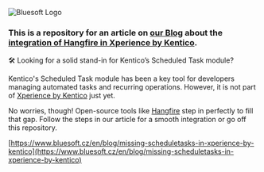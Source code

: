 ![Bluesoft Logo](https://github.com/user-attachments/assets/c1f442a9-8a97-4601-bd0a-ea7f63ca198e "Bluesoft")

### This is a repository for an article on [our Blog](https://www.bluesoft.cz/en/blog) about the [integration of Hangfire in Xperience by Kentico](https://www.bluesoft.cz/en/blog/missing-scheduletasks-in-xperience-by-kentico).

🛠️ Looking for a solid stand-in for Kentico’s Scheduled Task module?

Kentico's Scheduled Task module has been a key tool for developers managing automated tasks and recurring operations. However, it is not part of [Xperience by Kentico](https://www.kentico.com/) just yet.

No worries, though! Open-source tools like [Hangfire](https://www.hangfire.io/) step in perfectly to fill that gap. Follow the steps in our article for a smooth integration or go off this repository.

[https://www.bluesoft.cz/en/blog/missing-scheduletasks-in-xperience-by-kentico](https://www.bluesoft.cz/en/blog/missing-scheduletasks-in-xperience-by-kentico)
